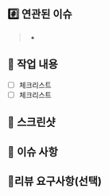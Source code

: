 <!-- PR 제목은 관련 이슈번호의 제목과 동일한 제목!! -->
## #️⃣ 연관된 이슈

<!-- ex) close #이슈번호 -->
> - 

## 📝 작업 내용
- [ ] 체크리스트
- [ ] 체크리스트

## 📸 스크린샷
> <!-- 이번 PR에서 작업한 내용을 간략히 설명해주세요(이미지 첨부 가능) -->
## 📌 이슈 사항
><!-- 코드 내용 자유롭게 작성해주세요 -->
## 💬리뷰 요구사항(선택)

><!-- 리뷰어가 특별히 봐주었으면 하는 부분이 있다면 작성해주세요 -->
